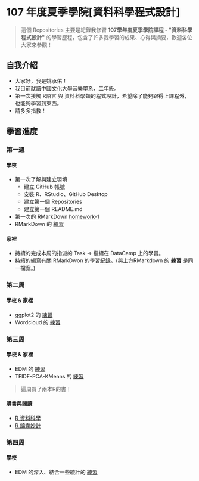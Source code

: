 ﻿# 107 年度夏季學院[資料科學程式設計]
> 這個 Repositories 主要是紀錄我修習 **107學年度夏季學院課程 - "資料科學程式設計"** 的學習歷程，包含了許多我學習的成果、心得與摘要，歡迎各位大家來參觀！
## 自我介紹
* 大家好，我是姚承佑！
* 我目前就讀中國文化大學音樂學系，二年級。
* 第一次接觸 R語言 與 資料科學類的程式設計，希望除了能夠跟得上課程外，也能夠學習到東西。
* 請多多指教！
## 學習進度
### 第一週
#### 學校
* 第一次了解與建立環境
    * 建立 GitHub 帳號
    * 安裝 R、RStudio、GitHub Desktop
    * 建立第一個 Repositories
    * 建立第一個 README.md
* 第一次的 RMarkDown [homework-1](https://pccuyao.github.io/CSX_RProject_Summer_2018/week1/hw1.html)
* RMarkDown 的 [練習](https://pccuyao.github.io/CSX_RProject_Summer_2018/week1/RMARK_EXER.html)
#### 家裡
* 持續的完成本周的指派的 Task -> 繼續在 DataCamp 上的學習。
* 持續的編寫有關 RMarkDwon 的學習[紀錄](https://pccuyao.github.io/CSX_RProject_Summer_2018/week1/RMARK_EXER.html)。(與上方RMarkdown 的 **練習** 是同一檔案。)
### 第二周
#### 學校 & 家裡
* ggplot2 的 [練習](https://pccuyao.github.io/CSX_RProject_Summer_2018/week2/ggplot_ex1.html)
* Wordcloud 的 [練習](https://pccuyao.github.io/CSX_RProject_Summer_2018/week2/Text_Ex.html)
### 第三周
#### 學校 & 家裡
* EDM 的 [練習](https://pccuyao.github.io/CSX_RProject_Summer_2018/week3/Olympic_120.html)
* TFIDF-PCA-KMeans 的 [練習](https://pccuyao.github.io/CSX_RProject_Summer_2018/week3/TFIDF_PDA_KMENAS.html)
> 這周買了兩本R的書！
#### 購書與閱讀
* [R 資料科學](http://www.books.com.tw/products/0010765714)
* [R 錦囊妙計](http://www.books.com.tw/products/0010624153)
### 第四周
#### 學校
* EDM 的深入、結合一些統計的 [練習](https://pccuyao.github.io/CSX_RProject_Summer_2018/week4/EDA_Advanced.html)